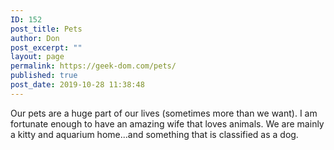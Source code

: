 ```yaml
---
ID: 152
post_title: Pets
author: Don
post_excerpt: ""
layout: page
permalink: https://geek-dom.com/pets/
published: true
post_date: 2019-10-28 11:38:48
---
```

<!-- wp:paragraph -->
<p>Our pets are a huge part of our lives (sometimes more than we want).  I am fortunate enough to have an amazing wife that loves animals.  We are mainly a kitty and aquarium home...and something that is classified as a dog.</p>
<!-- /wp:paragraph -->